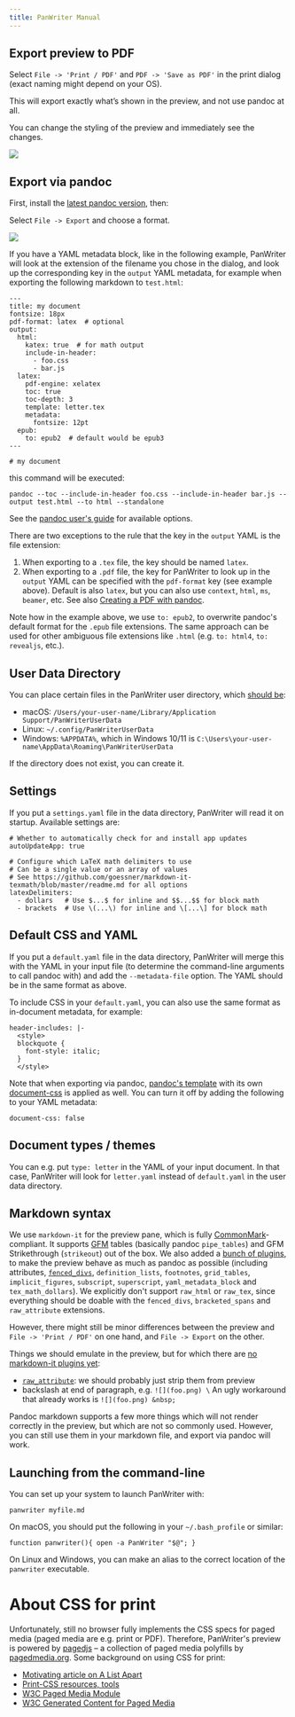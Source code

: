```yaml
---
title: PanWriter Manual
---
```


## Export preview to PDF

Select `File -> 'Print / PDF'` and `PDF -> 'Save as PDF'` in the print dialog (exact naming might depend on your OS).

This will export exactly what’s shown in the preview, and not use pandoc at all.

You can change the styling of the preview and immediately see the changes.

![](https://github.com/mb21/panwriter/raw/master/screenshot-css.png)

## Export via pandoc

First, install the [latest pandoc version](http://pandoc.org/installing.html), then:

Select `File -> Export` and choose a format.

![](https://github.com/mb21/panwriter/raw/master/screenshot-export.png)

If you have a YAML metadata block, like in the following example, PanWriter will look at the extension of the filename you chose in the dialog, and look up the corresponding key in the `output` YAML metadata, for example when exporting the following markdown to `test.html`:

    ---
    title: my document
    fontsize: 18px
    pdf-format: latex  # optional
    output:
      html:
        katex: true  # for math output
        include-in-header:
          - foo.css
          - bar.js
      latex:
        pdf-engine: xelatex
        toc: true
        toc-depth: 3
        template: letter.tex
        metadata:
          fontsize: 12pt
      epub:
        to: epub2  # default would be epub3
    ---

    # my document

this command will be executed:

    pandoc --toc --include-in-header foo.css --include-in-header bar.js --output test.html --to html --standalone

See the [pandoc user's guide](http://pandoc.org/MANUAL.html) for available options.

There are two exceptions to the rule that the key in the `output` YAML is the file extension:

1. When exporting to a `.tex` file, the key should be named `latex`.
2. When exporting to a `.pdf` file, the key for PanWriter to look up in the `output` YAML can be specified with the `pdf-format` key (see example above). Default is also `latex`, but you can also use `context`, `html`, `ms`, `beamer`, etc.  See also [Creating a PDF with pandoc](http://pandoc.org/MANUAL.html#creating-a-pdf).

Note how in the example above, we use `to: epub2`, to overwrite pandoc's default format for the `.epub` file extensions. The same approach can be used for other ambiguous file extensions like `.html` (e.g. `to: html4`, `to: revealjs`, etc.).

## User Data Directory

You can place certain files in the PanWriter user directory, which [should be](https://electronjs.org/docs/api/app#appgetpathname):

- macOS: `/Users/your-user-name/Library/Application Support/PanWriterUserData`
- Linux: `~/.config/PanWriterUserData`
- Windows: `%APPDATA%`, which in Windows 10/11 is `C:\Users\your-user-name\AppData\Roaming\PanWriterUserData`

If the directory does not exist, you can create it.

## Settings

If you put a `settings.yaml` file in the data directory, PanWriter will read it on startup. Available settings are:

    # Whether to automatically check for and install app updates
    autoUpdateApp: true

    # Configure which LaTeX math delimiters to use
    # Can be a single value or an array of values
    # See https://github.com/goessner/markdown-it-texmath/blob/master/readme.md for all options
    latexDelimiters: 
      - dollars   # Use $...$ for inline and $$...$$ for block math
      - brackets  # Use \(...\) for inline and \[...\] for block math

## Default CSS and YAML

If you put a `default.yaml` file in the data directory, PanWriter will merge this with the YAML in your input file (to determine the command-line arguments to call pandoc with) and add the `--metadata-file` option. The YAML should be in the same format as above.

To include CSS in your `default.yaml`, you can also use the same format as in-document metadata, for example:

    header-includes: |-
      <style>
      blockquote {
        font-style: italic;
      }
      </style>

Note that when exporting via pandoc, [pandoc's template](https://pandoc.org/MANUAL.html#templates) with its own [document-css](https://pandoc.org/MANUAL.html#variables-for-html) is applied as well. You can turn it off by adding the following to your YAML metadata:

```
document-css: false
```

## Document types / themes

You can e.g. put `type: letter` in the YAML of your input document. In that case, PanWriter will look for `letter.yaml` instead of `default.yaml` in the user data directory.

## Markdown syntax

We use `markdown-it` for the preview pane, which is fully [CommonMark](https://commonmark.org/)-compliant. It supports [GFM](https://github.github.com/gfm/) tables (basically pandoc `pipe_tables`) and GFM Strikethrough (`strikeout`) out of the box. We also added a [bunch of plugins](https://github.com/mb21/markdown-it-pandoc), to make the preview behave as much as pandoc as possible (including attributes, [`fenced_divs`](http://pandoc.org/MANUAL.html#extension-fenced_divs), `definition_lists`, `footnotes`, `grid_tables`, `implicit_figures`, `subscript`, `superscript`, `yaml_metadata_block` and `tex_math_dollars`). We explicitly don't support `raw_html` or `raw_tex`, since everything should be doable with the `fenced_divs`, `bracketed_spans` and `raw_attribute` extensions.

However, there might still be minor differences between the preview and `File -> 'Print / PDF'` on one hand, and `File -> Export` on the other.

Things we should emulate in the preview, but for which there are [no markdown-it plugins yet](https://github.com/atom-community/markdown-preview-plus/wiki/markdown-it-vs.-pandoc):

- [`raw_attribute`](http://pandoc.org/MANUAL.html#extension-raw_attribute): we should probably just strip them from preview
- backslash at end of paragraph, e.g. `![](foo.png) \` An ugly workaround that already works is `![](foo.png) &nbsp;`

Pandoc markdown supports a few more things which will not render correctly in the preview, but which are not so commonly used. However, you can still use them in your markdown file, and export via pandoc will work.

## Launching from the command-line

You can set up your system to launch PanWriter with:

    panwriter myfile.md

On macOS, you should put the following in your `~/.bash_profile` or similar:

    function panwriter(){ open -a PanWriter "$@"; }

On Linux and Windows, you can make an alias to the correct location of the `panwriter` executable.


# About CSS for print

Unfortunately, still no browser fully implements the CSS specs for paged media (paged media are e.g. print or PDF). Therefore, PanWriter's preview is powered by [pagedjs](https://gitlab.pagedmedia.org/tools/pagedjs) – a collection of paged media polyfills by [pagedmedia.org](https://pagedmedia.org). Some background on using CSS for print:

- [Motivating article on A List Apart](https://alistapart.com/article/building-books-with-css3)
- [Print-CSS resources, tools](https://print-css.rocks)
- [W3C Paged Media Module](https://www.w3.org/TR/css-page-3/)
- [W3C Generated Content for Paged Media](https://www.w3.org/TR/css-gcpm-3/)


